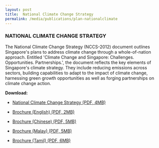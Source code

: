 ```yaml
---
layout: post
title:  National Climate Change Strategy
permalink: /media/publications/plan-nationalclimate
---
```


### NATIONAL CLIMATE CHANGE STRATEGY

The National Climate Change Strategy (NCCS-2012) document outlines Singapore's plans to address climate change through a whole-of-nation approach. Entitled 'Climate Change and Singapore: Challenges. Opportunities. Partnerships.', the document reflects the key elements of Singapore's climate strategy. They include reducing emissions across sectors, building capabilities to adapt to the impact of climate change, harnessing green growth opportunities as well as forging partnerships on climate change action.

**Download:**

* [<a href="https://www.nccs.gov.sg/docs/default-source/publications/national-climate-change-strategy.pdf" target="_blank">National Climate Change Strategy (PDF, 4MB)</a>](https://www.nccs.gov.sg/docs/default-source/publications/national-climate-change-strategy.pdf)

* [<a href="https://www.nccs.gov.sg/docs/default-source/publications/national-climate-change-strategy-brochure-english.pdf" target="_blank">Brochure (English) (PDF, 2MB)</a>](https://www.nccs.gov.sg/docs/default-source/publications/national-climate-change-strategy-brochure-english.pdf)

* [<a href="https://www.nccs.gov.sg/docs/default-source/publications/national-climate-change-strategy-brochure-chinese.pdf" target="_blank">Brochure (Chinese) (PDF, 5MB)</a>](https://www.nccs.gov.sg/docs/default-source/publications/national-climate-change-strategy-brochure-chinese.pdf)

* [<a href="https://www.nccs.gov.sg/docs/default-source/publications/national-climate-change-strategy-brochure-malay.pdf" target="_blank">Brochure (Malay) (PDF, 5MB)</a>](https://www.nccs.gov.sg/docs/default-source/publications/national-climate-change-strategy-brochure-malay.pdf)

* [<a href="https://www.nccs.gov.sg/docs/default-source/publications/national-climate-change-strategy-brochure-tamil.pdf" target="_blank">Brochure (Tamil) (PDF, 6MB)</a>](https://www.nccs.gov.sg/docs/default-source/publications/national-climate-change-strategy-brochure-tamil.pdf)
